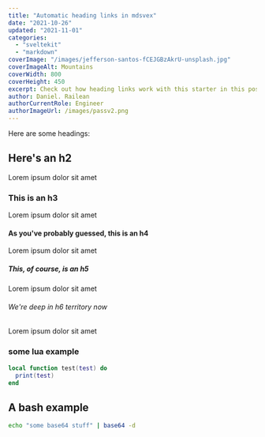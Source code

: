 ```yaml
---
title: "Automatic heading links in mdsvex"
date: "2021-10-26"
updated: "2021-11-01"
categories: 
  - "sveltekit"
  - "markdown"
coverImage: "/images/jefferson-santos-fCEJGBzAkrU-unsplash.jpg"
coverImageAlt: Mountains
coverWidth: 800
coverHeight: 450
excerpt: Check out how heading links work with this starter in this post.
author: Daniel. Railean
authorCurrentRole: Engineer
authorImageUrl: /images/passv2.png
---
```


Here are some headings:

## Here's an h2

Lorem ipsum dolor sit amet

### This is an h3

Lorem ipsum dolor sit amet

#### As you've probably guessed, this is an h4

Lorem ipsum dolor sit amet

##### This, of course, is an h5

Lorem ipsum dolor sit amet

###### We're deep in h6 territory now

Lorem ipsum dolor sit amet

### some lua example

```lua
local function test(test) do
  print(test)
end
```

## A bash example

```sh
echo "some base64 stuff" | base64 -d
```
